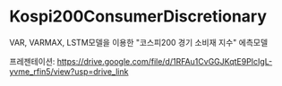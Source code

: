 # Kospi200ConsumerDiscretionary
VAR, VARMAX, LSTM모델을 이용한 "코스피200 경기 소비재 지수" 에측모델


프레젠테이션: https://drive.google.com/file/d/1RFAu1CvGGJKqtE9PIcIgL-yvme_rfin5/view?usp=drive_link
